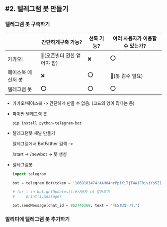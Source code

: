## #2. 텔레그램 봇 만들기

### 텔레그램 봇 구축하기

|                    | 간단하게구축 가능?         | 선톡 기능? | 여러 사용자가 이용할 수 있는가? |
| ------------------ | -------------------------- | ---------- | ------------------------------- |
| 카카오i            | 🔺(오픈빌더 권한 얻어야 함) | ❌          | ⭕️                               |
| 페이스북 메신저 봇 | ❌                          | ⭕️          | 🔺(봇 검수 필요)                 |
| 텔레그램 봇        | ⭕️                          | ⭕️          | ⭕️                               |

- 카카오/페이스북 -> 간단하게 만들 수 없음. (코드의 양이 많다는 등)

- 파이썬 텔레그램 봇

  ```
  pip install python-telegram-bot
  ```

- 텔레그램봇 채널 만들기

  텔레그램에서 BotFather 검색 ->

  /start -> /newbot -> 봇 생성

- 텔레그램봇

  ```python
  import telegram
  
  bot = telegram.Bot(token = '1069181474:AAH84nrPpIYiTjTWW1F0iviYs5Z1LdIdUgw')
  
  # for i in bot.getUpdates():#사용자 id 알아오기
  #     print(i.message)
  
  bot.sendMessage(chat_id = 862740368, text = "테스트입니다.")
  ```

  

### 알리미에 텔레그램 봇 추가하기

